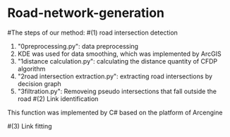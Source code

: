 # Road-network-generation

#The steps of our method:
#(1) road intersection detection 
1) "0preprocessing.py": data preprocessing 
2) KDE was used for data smoothing, which was implemented by ArcGIS
3) "1distance calculation.py": calculating the distance quantity of CFDP algorithm
4) "2road intersection extraction.py": extracting road intersections by decision graph
5) "3filtration.py": Removeing pseudo intersections that fall outside the road
#(2) Link identification

This function was implemented by C# based on the platform of Arcengine 

#(3) Link fitting
